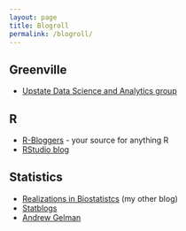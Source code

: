 ```yaml
---
layout: page
title: Blogroll
permalink: /blogroll/
---
```


## Greenville

* [Upstate Data Science and Analytics group](https://www.meetup.com/Greenville-Data-Science-Analytics-Meetup/)

## R

* [R-Bloggers](http://www.r-bloggers.com) - your source for anything R
* [RStudio blog](https://blog.rstudio.org/)

## Statistics

* [Realizations in Biostatistcs](http://realizationsinbiostatistics.blogspot.com) (my other blog)
* [Statblogs](http://www.statblogs.com)
* [Andrew Gelman](http://andrewgelman.com/)
